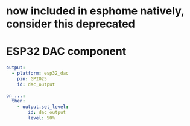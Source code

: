 # now included in esphome natively, consider this deprecated

# ESP32 DAC component

```yaml
output:
  - platform: esp32_dac
    pin: GPIO25
    id: dac_output
    
on_...:
  then:
    - output.set_level:
        id: dac_output
        level: 50%
```

